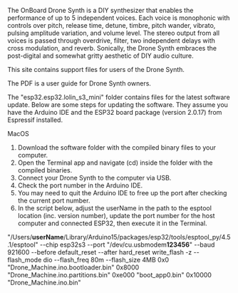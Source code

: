 The OnBoard Drone Synth is a DIY synthesizer that enables the performance of up to 5 independent voices. Each voice is monophonic with controls over pitch, release time, detune, timbre, pitch wander, vibrato, pulsing amplitude variation, and volume level. The stereo output from all voices is passed through overdrive, filter, two independent delays with cross modulation, and reverb. Sonically, the Drone Synth embraces the post-digital and somewhat gritty aesthetic of DIY audio culture.

This site contains support files for users of the Drone Synth.

The PDF is a user guide for Drone Synth owners.

The "esp32.esp32.lolin_s3_mini" folder contains files for the latest software update. Below are some steps for updating the software. They assume you have the Arduino IDE and the ESP32 board package (version 2.0.17) from Espressif installed.

MacOS
1. Download the software folder with the compiled binary files to your computer.
2. Open the Terminal app and navigate (cd) inside the folder with the compiled binaries.
3. Connect your Drone Synth to the computer via USB.
4. Check the port number in the Arduino IDE.
5. You may need to quit the Arduino IDE to free up the port after checking the current port number.
6. In the script below, adjust the userName in the path to the esptool location (inc. version number), update the port number for the host computer and connected ESP32, then execute it in the Terminal.

"/Users/**userName**/Library/Arduino15/packages/esp32/tools/esptool_py/4.5.1/esptool" --chip esp32s3 --port "/dev/cu.usbmodem**123456**" --baud 921600  --before default_reset --after hard_reset write_flash  -z --flash_mode dio --flash_freq 80m --flash_size 4MB 0x0 "Drone_Machine.ino.bootloader.bin" 0x8000 "Drone_Machine.ino.partitions.bin" 0xe000 "boot_app0.bin" 0x10000 "Drone_Machine.ino.bin" 
